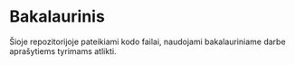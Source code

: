 # Bakalaurinis

Šioje repozitorijoje pateikiami kodo failai, naudojami bakalauriniame darbe aprašytiems tyrimams atlikti.
